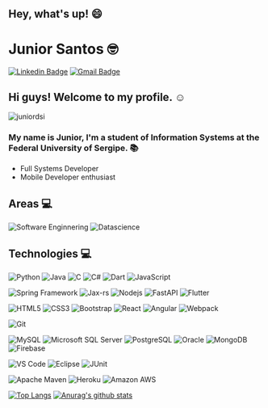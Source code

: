 <!--
**juniordsi/juniordsi** is a ✨ _special_ ✨ repository because its `README.md` (this file) appears on your GitHub profile.

Here are some ideas to get you started:

- 🔭 I’m currently working on ...
- 🌱 I’m currently learning ...
- 👯 I’m looking to collaborate on ...
- 🤔 I’m looking for help with ...
- 💬 Ask me about ...
- 📫 How to reach me: ...
- 😄 Pronouns: ...
- ⚡ Fun fact: ...
-->

## Hey, what's up! :smile:

# Junior Santos :nerd_face:
[![Linkedin Badge](https://img.shields.io/badge/Linkedin-blue?style=flat-square&logo=Linkedin&logoColor=white&link=https://www.linkedin.com/in/dev-juniorsantos)](https://www.linkedin.com/in/dev-juniorsantos)
[![Gmail Badge](https://img.shields.io/badge/Gmail-red?style=flat_square&logo=Gmail&logoColor=white)](mailto:juniordev.si@gmail.com)

## Hi guys! Welcome to my profile. :relaxed:
<p align="left"> <img src="https://komarev.com/ghpvc/?username=juniordsi" alt="juniordsi" /> </p>

### My name is Junior, I'm a student of Information Systems at the Federal University of Sergipe. 📚

- Full Systems Developer
- Mobile Developer enthusiast

## Areas :computer:

![Software Enginnering](https://img.shields.io/badge/-Datascience-007396?style=flat-square&logo=python&logoColor=yellow)
![Datascience](https://img.shields.io/badge/-Datascience-007396?style=flat-square&logo=python&logoColor=yellow)

## Technologies :computer:

![Python](https://img.shields.io/badge/-Python-007396?style=flat-square&logo=python&logoColor=yellow)
![Java](https://img.shields.io/badge/-Java-007396?style=flat-square&logo=java)
![C](https://img.shields.io/badge/-C-007396?style=flat-square&logo=c)
![C#](https://img.shields.io/badge/-C_Sharp-blue?style=flat-square&logo=C-Sharp)
![Dart](https://img.shields.io/badge/-Dart-007396?style=flat-square&logo=dart)
![JavaScript](https://img.shields.io/badge/-JavaScript-black?style=flat-square&logo=javascript)

![Spring Framework](https://img.shields.io/badge/-Spring-6DB33F?style=flat-square&logo=spring&logoColor=white)
![Jax-rs](https://img.shields.io/badge/-JAX-6DB33F?style=flat-square&logo=spring&logoColor=white)
![Nodejs](https://img.shields.io/badge/-Nodejs-339933?style=flat-square&logo=Node.js&logoColor=white)
![FastAPI](https://img.shields.io/badge/-FastAPI-339933?style=flat-square&logo=python&logoColor=white)
![Flutter](https://img.shields.io/badge/-Flutter-blue?style=flat-square&logo=flutter)

![HTML5](https://img.shields.io/badge/-HTML5-E34F26?style=flat-square&logo=html5&logoColor=white)
![CSS3](https://img.shields.io/badge/-CSS3-1572B6?style=flat-square&logo=css3)
![Bootstrap](https://img.shields.io/badge/-Bootstrap-563D7C?style=flat-square&logo=bootstrap)
![React](https://img.shields.io/badge/-React-61DAFB?style=flat-square&logo=react&logoColor=black)
![Angular](https://img.shields.io/badge/-Angular-DD0031?style=flat-square&logo=angular)
![Webpack](https://img.shields.io/badge/-Webpack-2B3A42?style=flat-square&logo=webpack&logoColor=75AfCC)

![Git](https://img.shields.io/badge/-Git-black?style=flat-square&logo=git)

![MySQL](https://img.shields.io/badge/-MySQL-4479A1?style=flat-square&logo=mysql&logoColor=white)
![Microsoft SQL Server](https://img.shields.io/badge/-SQL%20Server-CC2927?style=flat-square&logo=microsoft-sql-server&logoColor=white)
![PostgreSQL](https://img.shields.io/badge/-Oracle-336791?style=flat-square&logo=postgresql)
![Oracle](https://img.shields.io/badge/Amazon%20AWS-232F3E?style=flat-square&logo=amazon-aws)
![MongoDB](https://img.shields.io/badge/-MongoDB-black?style=flat-square&logo=mongodb)
![Firebase](https://img.shields.io/badge/-Firebase?style=flat-square&logo=firebase)

![VS Code](https://img.shields.io/badge/-VS_Code-blue?style=flat-square&logo=visual-studio-code)
![Eclipse](https://img.shields.io/badge/-Eclipse-purple?style=flat-square&logo=eclipse)
![JUnit](https://img.shields.io/badge/-JUnit-green?style=flat-square&logo=java)

![Apache Maven](https://img.shields.io/badge/-Apache%20Maven-C71A36?style=flat-square&logo=apache-maven&logoColor=black)
![Heroku](https://img.shields.io/badge/-Heroku-430098?style=flat-square&logo=heroku&logoColor=white)
![Amazon AWS](https://img.shields.io/badge/Amazon%20AWS-232F3E?style=flat-square&logo=amazon-aws)



[![Top Langs](https://github-readme-stats.vercel.app/api/top-langs/?username=juniordsi&langs_count=10&layout=compact&theme=dark)](https://github.com/anuraghazra/github-readme-stats)   [![Anurag's github stats](https://github-readme-stats.vercel.app/api?username=juniordsi&show_icons=true&theme=dark)](https://github.com/anuraghazra/github-readme-stats)



<!-- 
https://docs.github.com/en/github/setting-up-and-managing-organizations-and-teams

https://gist.github.com/rxaviers/7360908

-->
